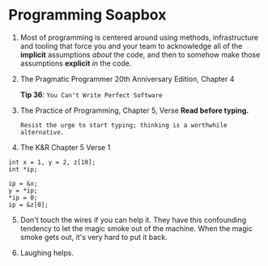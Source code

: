 # Programming Soapbox

1. Most of programming is centered around using methods,
infrastructure and tooling that force you and your team
to acknowledge all of the **implicit** assumptions *about* 
the code, and then to somehow make those assumptions 
**explicit** *in* the code.

2. The Pragmatic Programmer 20th Anniversary Edition, Chapter 4

    **Tip 36**: `You Can't Write Perfect Software`

3. The Practice of Programming, Chapter 5, Verse **Read before typing.**

    `Resist the urge to start typing; thinking is a worthwhile alternative.`

4. The K&R Chapter 5 Verse 1
```
int x = 1, y = 2, z[10];
int *ip;

ip = &x;
y = *ip;
*ip = 0;
ip = &z[0]; 
```

5. Don't touch the wires if you can help it. They have this
confounding tendency to let the magic smoke out of the machine.
When the magic smoke gets out, it's very hard to put it back.

6. Laughing helps.
